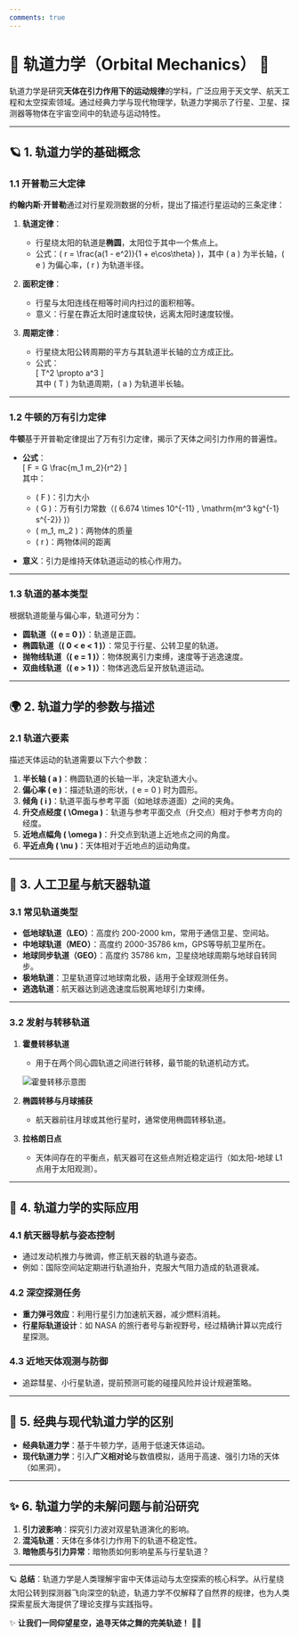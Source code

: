 ```yaml
---
comments: true
---
```

# 🚀 轨道力学（Orbital Mechanics） 🌌  

轨道力学是研究**天体在引力作用下的运动规律**的学科，广泛应用于天文学、航天工程和太空探索领域。通过经典力学与现代物理学，轨道力学揭示了行星、卫星、探测器等物体在宇宙空间中的轨迹与运动特性。

---

## 🪐 1. 轨道力学的基础概念  

### 1.1 开普勒三大定律  
 **约翰内斯·开普勒**通过对行星观测数据的分析，提出了描述行星运动的三条定律：  

1. **轨道定律**：  
    - 行星绕太阳的轨道是**椭圆**，太阳位于其中一个焦点上。  
    - 公式：\( r = \frac{a(1 - e^2)}{1 + e\cos\theta} \)，其中 \( a \) 为半长轴，\( e \) 为偏心率，\( r \) 为轨道半径。  

2. **面积定律**：  
    - 行星与太阳连线在相等时间内扫过的面积相等。  
    - 意义：行星在靠近太阳时速度较快，远离太阳时速度较慢。  

3. **周期定律**：  
    - 行星绕太阳公转周期的平方与其轨道半长轴的立方成正比。  
    - 公式：  
     \[ T^2 \propto a^3 \]  
     其中 \( T \) 为轨道周期，\( a \) 为轨道半长轴。  

---

### 1.2 牛顿的万有引力定律  
**牛顿**基于开普勒定律提出了万有引力定律，揭示了天体之间引力作用的普遍性。  

- **公式**：  
  \[ F = G \frac{m_1 m_2}{r^2} \]  
  其中：  
  - \( F \)：引力大小  
  - \( G \)：万有引力常数（\( 6.674 \times 10^{-11} \, \mathrm{m^3 kg^{-1} s^{-2}} \)）  
  - \( m_1, m_2 \)：两物体的质量  
  - \( r \)：两物体间的距离  

- **意义**：引力是维持天体轨道运动的核心作用力。  

---

### 1.3 轨道的基本类型  
根据轨道能量与偏心率，轨道可分为：  
- **圆轨道（\( e = 0 \)）**：轨道是正圆。  
- **椭圆轨道（\( 0 < e < 1 \)）**：常见于行星、公转卫星的轨道。  
- **抛物线轨道（\( e = 1 \)）**：物体脱离引力束缚，速度等于逃逸速度。  
- **双曲线轨道（\( e > 1 \)）**：物体逃逸后呈开放轨道运动。  

---

## 🌍 **2. 轨道力学的参数与描述**  

### **2.1 轨道六要素**  
描述天体运动的轨道需要以下六个参数：  
1. **半长轴 \( a \)**：椭圆轨道的长轴一半，决定轨道大小。  
2. **偏心率 \( e \)**：描述轨道的形状，\( e = 0 \) 时为圆形。  
3. **倾角 \( i \)**：轨道平面与参考平面（如地球赤道面）之间的夹角。  
4. **升交点经度 \( \Omega \)**：轨道与参考平面交点（升交点）相对于参考方向的经度。  
5. **近地点幅角 \( \omega \)**：升交点到轨道上近地点之间的角度。  
6. **平近点角 \( \nu \)**：天体相对于近地点的运动角度。  

---

## 🚀 **3. 人工卫星与航天器轨道**  

### **3.1 常见轨道类型**  
- **低地球轨道（LEO）**：高度约 200-2000 km，常用于通信卫星、空间站。  
- **中地球轨道（MEO）**：高度约 2000-35786 km，GPS等导航卫星所在。  
- **地球同步轨道（GEO）**：高度约 35786 km，卫星绕地球周期与地球自转同步。  
- **极地轨道**：卫星轨道穿过地球南北极，适用于全球观测任务。  
- **逃逸轨道**：航天器达到逃逸速度后脱离地球引力束缚。  

---

### 3.2 发射与转移轨道  
1. **霍曼转移轨道**  
   - 用于在两个同心圆轨道之间进行转移，最节能的轨道机动方式。  

   ![霍曼转移示意图](https://upload.wikimedia.org/wikipedia/commons/3/3e/Hohmann_transfer_orbit.png)  

2. **椭圆转移与月球捕获**  
    - 航天器前往月球或其他行星时，通常使用椭圆转移轨道。  

3. **拉格朗日点**  
    - 天体间存在的平衡点，航天器可在这些点附近稳定运行（如太阳-地球 L1 点用于太阳观测）。  

---

## 🌌 **4. 轨道力学的实际应用**  

### **4.1 航天器导航与姿态控制**  
- 通过发动机推力与微调，修正航天器的轨道与姿态。  
- 例如：国际空间站定期进行轨道抬升，克服大气阻力造成的轨道衰减。  

### **4.2 深空探测任务**  
- **重力弹弓效应**：利用行星引力加速航天器，减少燃料消耗。  
- **行星际轨道设计**：如 NASA 的旅行者号与新视野号，经过精确计算以完成行星探测。  

### **4.3 近地天体观测与防御**  
- 追踪彗星、小行星轨道，提前预测可能的碰撞风险并设计规避策略。  

---

## 🧠 **5. 经典与现代轨道力学的区别**  
- **经典轨道力学**：基于牛顿力学，适用于低速天体运动。  
- **现代轨道力学**：引入**广义相对论**与数值模拟，适用于高速、强引力场的天体（如黑洞）。  

---

## ✨ **6. 轨道力学的未解问题与前沿研究**  
1. **引力波影响**：探究引力波对双星轨道演化的影响。  
2. **混沌轨道**：天体在多体引力作用下的轨道不稳定性。  
3. **暗物质与引力异常**：暗物质如何影响星系与行星轨道？  

---

🪐 **总结**：轨道力学是人类理解宇宙中天体运动与太空探索的核心科学。从行星绕太阳公转到探测器飞向深空的轨迹，轨道力学不仅解释了自然界的规律，也为人类探索星辰大海提供了理论支撑与实践指导。  

✨ **让我们一同仰望星空，追寻天体之舞的完美轨迹！** 🚀🌌